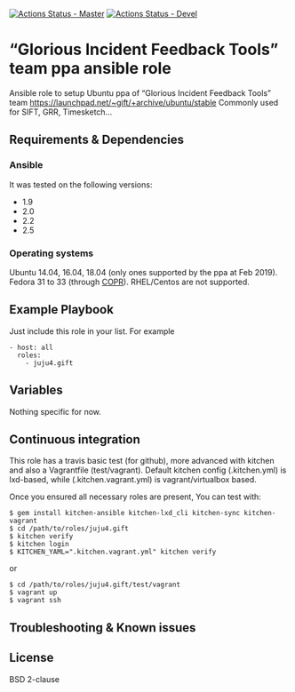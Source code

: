 [![Actions Status - Master](https://github.com/juju4/ansible-gift/workflows/AnsibleCI/badge.svg)](https://github.com/juju4/ansible-gift/actions?query=branch%3Amaster)
[![Actions Status - Devel](https://github.com/juju4/ansible-gift/workflows/AnsibleCI/badge.svg?branch=devel)](https://github.com/juju4/ansible-gift/actions?query=branch%3Adevel)

# “Glorious Incident Feedback Tools” team ppa ansible role

Ansible role to setup Ubuntu ppa of “Glorious Incident Feedback Tools” team
https://launchpad.net/~gift/+archive/ubuntu/stable
Commonly used for SIFT, GRR, Timesketch...

## Requirements & Dependencies

### Ansible
It was tested on the following versions:
 * 1.9
 * 2.0
 * 2.2
 * 2.5

### Operating systems

Ubuntu 14.04, 16.04, 18.04 (only ones supported by the ppa at Feb 2019).
Fedora 31 to 33 (through [COPR](https://github.com/log2timeline/plaso/wiki/Fedora-Core-Packaged-Release)).
RHEL/Centos are not supported.

## Example Playbook

Just include this role in your list.
For example

```
- host: all
  roles:
    - juju4.gift
```

## Variables

Nothing specific for now.

## Continuous integration

This role has a travis basic test (for github), more advanced with kitchen and also a Vagrantfile (test/vagrant).
Default kitchen config (.kitchen.yml) is lxd-based, while (.kitchen.vagrant.yml) is vagrant/virtualbox based.

Once you ensured all necessary roles are present, You can test with:
```
$ gem install kitchen-ansible kitchen-lxd_cli kitchen-sync kitchen-vagrant
$ cd /path/to/roles/juju4.gift
$ kitchen verify
$ kitchen login
$ KITCHEN_YAML=".kitchen.vagrant.yml" kitchen verify
```
or
```
$ cd /path/to/roles/juju4.gift/test/vagrant
$ vagrant up
$ vagrant ssh
```

## Troubleshooting & Known issues


## License

BSD 2-clause

